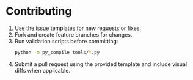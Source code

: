 # Contributing

1. Use the issue templates for new requests or fixes.
2. Fork and create feature branches for changes.
3. Run validation scripts before committing:
   ```bash
   python -m py_compile tools/*.py
   ```
4. Submit a pull request using the provided template and include visual diffs when applicable.
